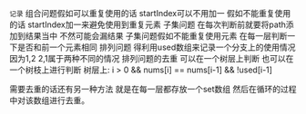 `记录`
组合问题假如可以重复使用的话 startIndex可以不用加一
假如不能重复使用的话 startIndex加一来避免使用到重复元素
子集问题 在每次判断前就要将path添加到结果当中 不然可能会漏结果
子集问题假如不能重复使用元素 在每一层判断一下是否和前一个元素相同
排列问题 得利用used数组来记录一个分支上的使用情况 因为1,2 2,1属于两种不同的情况
排列问题的去重 可以在一个树层上判断 也可以在一个树枝上进行判断
树层上: i > 0 && nums[i] == nums[i-1] && !used[i-1]

需要去重的话还有另一种方法 就是在每一层都存放一个set数组 然后在循环的过程中对该数组进行去重。